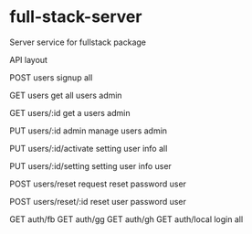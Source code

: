 # full-stack-server
Server service for fullstack package

API layout

POST  users                       signup
all

GET   users                       get all users
admin

GET   users/:id                   get a users
admin

PUT   users/:id                   admin manage users
admin

PUT   users/:id/activate           setting user info
all

PUT   users/:id/setting           setting user info
user

POST  users/reset                 request reset password
user

POST  users/reset/:id             reset user password
user



GET   auth/fb
GET   auth/gg
GET   auth/gh
GET   auth/local                 login
all
